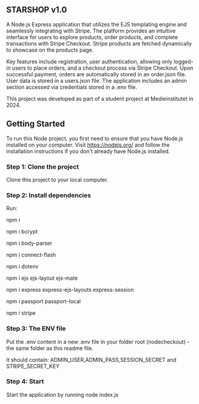 ## STARSHOP v1.0
A Node.js Express application that utilizes the EJS templating engine and seamlessly integrating with Stripe. The platform provides an intuitive interface for users to explore products, order products, and complete transactions with Stripe Checkout. Stripe products are fetched dynamically to showcase on the products page.

Key features include registration, user authentication, allowing only logged-in users to place orders, and a checkout process via Stripe Checkout. Upon successful payment, orders are automatically stored in an order.json file. User data is stored in a users.json file. The application includes an admin section accessed via credentials stored in a .env file.

This project was developed as part of a student project at Medieinstitutet in 2024.

## Getting Started
To run this Node project, you first need to ensure that you have Node.js installed on your computer. Visit https://nodejs.org/ and follow the installation instructions if you don't already have Node.js installed.

### Step 1: Clone the project
Clone this project to your local computer.

### Step 2: Install dependencies
Run: 

npm i

npm i bcrypt

npm i body-parser

npm i connect-flash

npm i dotenv

npm i ejs ejs-layout ejs-mate

npm i express express-ejs-layouts express-session

npm i passport passport-local

npm i stripe


### Step 3: The ENV file
Put the .env content in a new .env file in your folder root (nodecheckout) - the same folder as this readme file. 

It should contain: 
ADMIN_USER,ADMIN_PASS,SESSION_SECRET and STRIPE_SECRET_KEY

### Step 4: Start
Start the application by running node index.js
